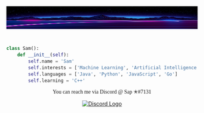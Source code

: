 <img src="images/image.png" height=60 width=750>

<h1 style="text-align:center"></h1>

```py
class Sam():
	def __init__(self):
		self.name = 'Sam'
		self.interests = ['Machine Learning', 'Artificial Intelligence']
		self.languages = ['Java', 'Python', 'JavaScript', 'Go']
		self.learning = 'C++'
```

<p align="center" style="font-family: Georgia, serif">You can reach me via Discord @ Sap ✭#7131</p>

<p align="center">
	<a href="https://discord.com">
		<img src="https://cdn4.iconfinder.com/data/icons/logos-and-brands/512/91_Discord_logo_logos-512.png" alt="Discord Logo" height=35/>
	</a>
</p>